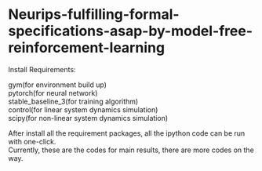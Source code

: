 # Neurips-fulfilling-formal-specifications-asap-by-model-free-reinforcement-learning

Install Requirements:

gym(for environment build up)\
pytorch(for neural network) \
stable_baseline_3(for training algorithm) \
control(for linear system dynamics simulation) \
scipy(for non-linear system dynamics simulation) 

After install all the requirement packages, all the ipython code can be run with one-click.\
Currently, these are the codes for main results, there are more codes on the way.
